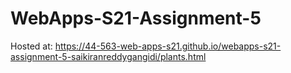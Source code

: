 # WebApps-S21-Assignment-5 <br>
Hosted at: <https://44-563-web-apps-s21.github.io/webapps-s21-assignment-5-saikiranreddygangidi/plants.html>
